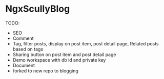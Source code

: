 # NgxScullyBlog

TODO:

- SEO
- Comment
- Tag, filter posts, display on post item, post detail page, Related posts based on tags
- Sharing button on post item and post detail page
- Demo workspace with db id and private key
- Document
- forked to new repo to blogging
